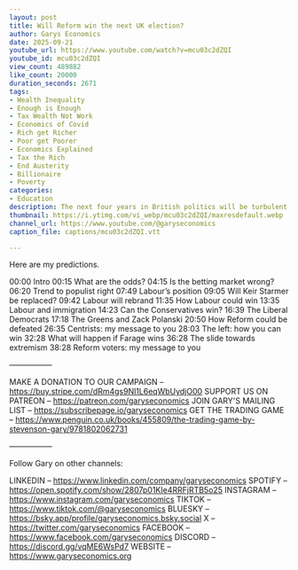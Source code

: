 ```yaml
---
layout: post
title: Will Reform win the next UK election?
author: Garys Economics
date: 2025-09-21
youtube_url: https://www.youtube.com/watch?v=mcu03c2dZQI
youtube_id: mcu03c2dZQI
view_count: 489882
like_count: 20000
duration_seconds: 2671
tags:
- Wealth Inequality
- Enough is Enough
- Tax Wealth Not Work
- Economics of Covid
- Rich get Richer
- Poor get Poorer
- Economics Explained
- Tax the Rich
- End Austerity
- Billionaire
- Poverty
categories:
- Education
description: The next four years in British politics will be turbulent.
thumbnail: https://i.ytimg.com/vi_webp/mcu03c2dZQI/maxresdefault.webp
channel_url: https://www.youtube.com/@garyseconomics
caption_file: captions/mcu03c2dZQI.vtt

---
```


Here are my predictions.

00:00 Intro
00:15 What are the odds?
04:15 Is the betting market wrong?
06:20 Trend to populist right
07:49 Labour’s position
09:05 Will Keir Starmer be replaced?
09:42 Labour will rebrand
11:35 How Labour could win
13:35 Labour and immigration 
14:23 Can the Conservatives win?
16:39 The Liberal Democrats
17:18 The Greens and Zack Polanski
20:50 How Reform could be defeated 
26:35 Centrists: my message to you
28:03 The left: how you can win
32:28 What will happen if Farage wins
36:28 The slide towards extremism
38:28 Reform voters: my message to you

–––––––––––

MAKE A DONATION TO OUR CAMPAIGN – https://buy.stripe.com/dRm4gs9Nl1L6eqWbUydjO00
SUPPORT US ON PATREON – https://patreon.com/garyseconomics
JOIN GARY'S MAILING LIST – https://subscribepage.io/garyseconomics
GET THE TRADING GAME – https://www.penguin.co.uk/books/455809/the-trading-game-by-stevenson-gary/9781802062731 

–––––––––––

Follow Gary on other channels:

LINKEDIN – https://www.linkedin.com/company/garyseconomics
SPOTIFY – https://open.spotify.com/show/2807p01KIe4RRFjRTB5o25
INSTAGRAM – https://www.instagram.com/garyseconomics
TIKTOK – https://www.tiktok.com/@garyseconomics
BLUESKY – https://bsky.app/profile/garyseconomics.bsky.social
X – https://twitter.com/garyseconomics
FACEBOOK – https://www.facebook.com/garyseconomics
DISCORD – https://discord.gg/vqME6WsPd7
WEBSITE – https://www.garyseconomics.org
